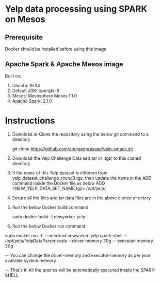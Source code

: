 # Yelp data processing using SPARK on Mesos

## Prerequisite
Docker should be installed before using this image

## Apache Spark & Apache Mesos image

Built on:

1. Ubuntu: 16.04
2. Default JDK: openjdk-8
3. Mesos: Mesosphere Mesos 1.1.0
4. Apache Spark: 2.1.0

# Instructions

1. Download or Clone the repository using the below git command to a directory

      git clone https://github.com/anuraagprasaad/yelp-smack.git

2. Download the Yelp Challenge Data set(.tar or .tgz) to this cloned directory

3. If the name of this Yelp dataset is different from yelp_dataset_challenge_round9.tgz, then update the name in the ADD command inside the Docker file as below
  ADD <NEW_YELP_DATA_SET_NAME.tgz> /opt/yelp/

4. Ensure all the files and tar data files are in the above cloned directory

5. Run the below Docker build command

      sudo docker build -t newyorker-yelp .

6. Run the below Docker run command

  sudo docker run -ti --net=host newyorker-yelp spark-shell -i /opt/yelp/YelpDataParser.scala --driver-memory 30g -- executor-memory 30g

-- You can change the driver-memory and executor-memory as per your available system memory 

-- That's it. All the queries will be automatically executed inside the SPARK-SHELL
